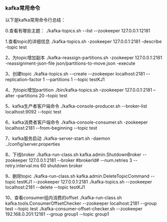 ### kafka常用命令
以下是kafka常用命令行总结：

0.查看有哪些主题： ./kafka-topics.sh --list --zookeeper 127.0.0.1:12181

1.查看topic的详细信息
./kafka-topics.sh -zookeeper 127.0.0.1:2181 -describe -topic test

2、为topic增加副本
./kafka-reassign-partitions.sh -zookeeper 127.0.0.1:2181 -reassignment-json-file json/partitions-to-move.json -execute

3、创建topic
./kafka-topics.sh --create --zookeeper localhost:2181 --replication-factor 1 --partitions 1 --topic testKJ1

4、为topic增加partition
./bin/kafka-topics.sh –zookeeper 127.0.0.1:2181 –alter –partitions 20 –topic test

5、kafka生产者客户端命令
./kafka-console-producer.sh --broker-list localhost:9092 --topic test

6、kafka消费者客户端命令
./kafka-console-consumer.sh -zookeeper localhost:2181 --from-beginning --topic test

7、kafka服务启动
./kafka-server-start.sh -daemon ../config/server.properties 

8、下线broker
./kafka-run-class.sh kafka.admin.ShutdownBroker --zookeeper 127.0.0.1:2181 --broker #brokerId# --num.retries 3 --retry.interval.ms 60
shutdown broker

9、删除topic
./kafka-run-class.sh kafka.admin.DeleteTopicCommand --topic testKJ1 --zookeeper 127.0.0.1:2181
./kafka-topics.sh --zookeeper localhost:2181 --delete --topic testKJ1

10、查看consumer组内消费的offset
./kafka-run-class.sh kafka.tools.ConsumerOffsetChecker --zookeeper localhost:2181 --group test --topic test
 ./kafka-consumer-offset-checker.sh --zookeeper 192.168.0.201:12181 --group group1 --topic group1
